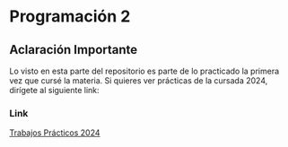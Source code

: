# Programación 2  

## Aclaración Importante  
Lo visto en esta parte del repositorio es parte de lo practicado la primera vez que cursé la materia. Si quieres ver prácticas de la cursada 2024, dirígete al siguiente link:  

### Link  
[Trabajos Prácticos 2024](https://github.com/Leonardo200298/prog-2/tree/main/Trabajos-Practicos-2024/trabajos-practicos)
